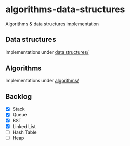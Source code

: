 # algorithms-data-structures
Algorithms &amp; data structures implementation
## Data structures
Implementations under [data structures/](https://github.com/dgharsallah/algorithms-data-structures/tree/master/data%20structures)
## Algorithms 
Implementations under [algorithms/](https://github.com/dgharsallah/algorithms-data-structures/tree/master/algorithms)
## Backlog
- [x] Stack
- [X] Queue
- [X] BST
- [X] Linked List
- [ ] Hash Table
- [ ] Heap

